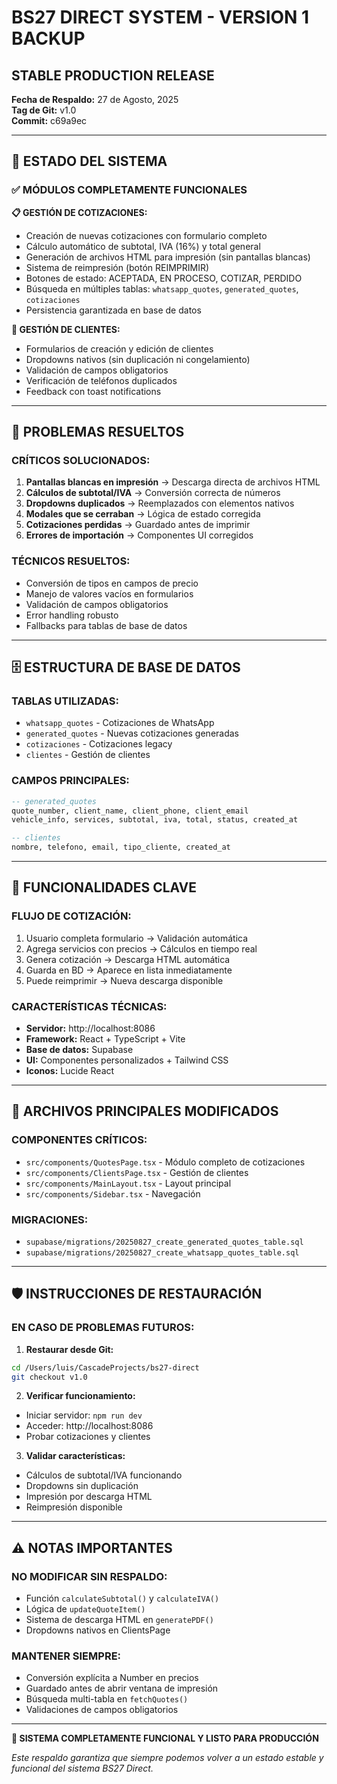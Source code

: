 # BS27 DIRECT SYSTEM - VERSION 1 BACKUP
## STABLE PRODUCTION RELEASE

**Fecha de Respaldo:** 27 de Agosto, 2025  
**Tag de Git:** v1.0  
**Commit:** c69a9ec  

---

## 🎯 ESTADO DEL SISTEMA

### ✅ MÓDULOS COMPLETAMENTE FUNCIONALES

**📋 GESTIÓN DE COTIZACIONES:**
- Creación de nuevas cotizaciones con formulario completo
- Cálculo automático de subtotal, IVA (16%) y total general
- Generación de archivos HTML para impresión (sin pantallas blancas)
- Sistema de reimpresión (botón REIMPRIMIR)
- Botones de estado: ACEPTADA, EN PROCESO, COTIZAR, PERDIDO
- Búsqueda en múltiples tablas: `whatsapp_quotes`, `generated_quotes`, `cotizaciones`
- Persistencia garantizada en base de datos

**👥 GESTIÓN DE CLIENTES:**
- Formularios de creación y edición de clientes
- Dropdowns nativos (sin duplicación ni congelamiento)
- Validación de campos obligatorios
- Verificación de teléfonos duplicados
- Feedback con toast notifications

---

## 🔧 PROBLEMAS RESUELTOS

### CRÍTICOS SOLUCIONADOS:
1. **Pantallas blancas en impresión** → Descarga directa de archivos HTML
2. **Cálculos de subtotal/IVA** → Conversión correcta de números
3. **Dropdowns duplicados** → Reemplazados con elementos nativos
4. **Modales que se cerraban** → Lógica de estado corregida
5. **Cotizaciones perdidas** → Guardado antes de imprimir
6. **Errores de importación** → Componentes UI corregidos

### TÉCNICOS RESUELTOS:
- Conversión de tipos en campos de precio
- Manejo de valores vacíos en formularios
- Validación de campos obligatorios
- Error handling robusto
- Fallbacks para tablas de base de datos

---

## 🗄️ ESTRUCTURA DE BASE DE DATOS

### TABLAS UTILIZADAS:
- `whatsapp_quotes` - Cotizaciones de WhatsApp
- `generated_quotes` - Nuevas cotizaciones generadas
- `cotizaciones` - Cotizaciones legacy
- `clientes` - Gestión de clientes

### CAMPOS PRINCIPALES:
```sql
-- generated_quotes
quote_number, client_name, client_phone, client_email
vehicle_info, services, subtotal, iva, total, status, created_at

-- clientes  
nombre, telefono, email, tipo_cliente, created_at
```

---

## 🚀 FUNCIONALIDADES CLAVE

### FLUJO DE COTIZACIÓN:
1. Usuario completa formulario → Validación automática
2. Agrega servicios con precios → Cálculos en tiempo real
3. Genera cotización → Descarga HTML automática
4. Guarda en BD → Aparece en lista inmediatamente
5. Puede reimprimir → Nueva descarga disponible

### CARACTERÍSTICAS TÉCNICAS:
- **Servidor:** http://localhost:8086
- **Framework:** React + TypeScript + Vite
- **Base de datos:** Supabase
- **UI:** Componentes personalizados + Tailwind CSS
- **Iconos:** Lucide React

---

## 📁 ARCHIVOS PRINCIPALES MODIFICADOS

### COMPONENTES CRÍTICOS:
- `src/components/QuotesPage.tsx` - Módulo completo de cotizaciones
- `src/components/ClientsPage.tsx` - Gestión de clientes
- `src/components/MainLayout.tsx` - Layout principal
- `src/components/Sidebar.tsx` - Navegación

### MIGRACIONES:
- `supabase/migrations/20250827_create_generated_quotes_table.sql`
- `supabase/migrations/20250827_create_whatsapp_quotes_table.sql`

---

## 🛡️ INSTRUCCIONES DE RESTAURACIÓN

### EN CASO DE PROBLEMAS FUTUROS:

1. **Restaurar desde Git:**
```bash
cd /Users/luis/CascadeProjects/bs27-direct
git checkout v1.0
```

2. **Verificar funcionamiento:**
- Iniciar servidor: `npm run dev`
- Acceder: http://localhost:8086
- Probar cotizaciones y clientes

3. **Validar características:**
- Cálculos de subtotal/IVA funcionando
- Dropdowns sin duplicación
- Impresión por descarga HTML
- Reimpresión disponible

---

## ⚠️ NOTAS IMPORTANTES

### NO MODIFICAR SIN RESPALDO:
- Función `calculateSubtotal()` y `calculateIVA()`
- Lógica de `updateQuoteItem()` 
- Sistema de descarga HTML en `generatePDF()`
- Dropdowns nativos en ClientsPage

### MANTENER SIEMPRE:
- Conversión explícita a Number en precios
- Guardado antes de abrir ventana de impresión
- Búsqueda multi-tabla en `fetchQuotes()`
- Validaciones de campos obligatorios

---

**🎉 SISTEMA COMPLETAMENTE FUNCIONAL Y LISTO PARA PRODUCCIÓN**

*Este respaldo garantiza que siempre podemos volver a un estado estable y funcional del sistema BS27 Direct.*
